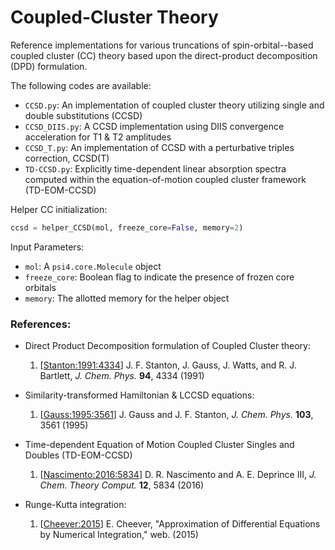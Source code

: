 Coupled-Cluster Theory
======================

Reference implementations for various truncations of spin-orbital--based
coupled cluster (CC) theory based upon the direct-product decomposition (DPD)
formulation.  

The following codes are available:
- `CCSD.py`: An implementation of coupled cluster theory utilizing single and
double substitutions (CCSD)
- `CCSD_DIIS.py`: A CCSD implementation using DIIS convergence acceleration
for T1 & T2 amplitudes
- `CCSD_T.py`: An implementation of CCSD with a perturbative triples correction, 
CCSD(T)
- `TD-CCSD.py`: Explicitly time-dependent linear absorption spectra computed
within the equation-of-motion coupled cluster framework (TD-EOM-CCSD)

Helper CC initialization:
```python
ccsd = helper_CCSD(mol, freeze_core=False, memory=2)
```
Input Parameters:
- `mol`: A `psi4.core.Molecule` object
- `freeze_core`: Boolean flag to indicate the presence of frozen core orbitals
- `memory`: The allotted memory for the helper object

### References:
- Direct Product Decomposition formulation of Coupled Cluster theory:
    1. [[Stanton:1991:4334](https://aip.scitation.org/doi/10.1063/1.460620)] J. F. Stanton, J. Gauss, J. Watts, and R. J. Bartlett, *J. Chem. Phys.* **94**, 4334 (1991)

- Similarity-transformed Hamiltonian & LCCSD equations:
    1. [[Gauss:1995:3561](https://aip.scitation.org/doi/10.1063/1.470240)] J. Gauss and J. F. Stanton, *J. Chem. Phys.* **103**, 3561 (1995)

- Time-dependent Equation of Motion Coupled Cluster Singles and Doubles (TD-EOM-CCSD)
    1. [[Nascimento:2016:5834](https://pubs.acs.org/doi/abs/10.1021/acs.jctc.6b00796)] D. R. Nascimento and A. E. Deprince III, *J. Chem. Theory Comput.* **12**, 5834 (2016)

- Runge-Kutta integration:
    1. [[Cheever:2015](http://lpsa.swarthmore.edu/NumInt/NumIntIntro.html)] E. Cheever, "Approximation of Differential Equations by Numerical Integration," web. (2015)
